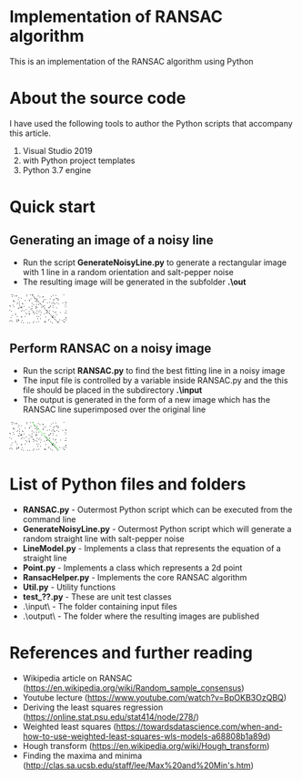# Implementation of RANSAC algorithm 

This is an implementation of the RANSAC algorithm using Python

# About the source code
I have used the following tools to author the Python scripts that accompany this article.
1. Visual Studio 2019
1. with Python project templates
1. Python 3.7 engine



# Quick start
## Generating an image of a noisy line
- Run the script **GenerateNoisyLine.py** to generate a rectangular image with 1 line in a random orientation and salt-pepper noise
- The resulting image will be generated in the subfolder **.\out**

<img src="RANSAC/article/images/Sample_Output_GenerateNoisyImage.66.png"/>

## Perform RANSAC on a noisy image
- Run the script **RANSAC.py** to find the best fitting line in a noisy image
- The input file is controlled by a variable inside RANSAC.py and the this file should be placed in the subdirectory **.\input**
- The output is generated in the form of a new image which has the RANSAC line superimposed over the original line

<img src="RANSAC/article/images/Sample_Output_After_RANSAC_GenerateNoisyImage.66.png"/>

# List of Python files and folders
- **RANSAC.py** - Outermost Python script which can be executed from the command line
- **GenerateNoisyLine.py** - Outermost Python script which will generate a random straight line with salt-pepper noise
- **LineModel.py** - Implements a class that represents the equation of a straight line
- **Point.py** - Implements a class which represents a 2d point
- **RansacHelper.py** - Implements the core RANSAC algorithm
- **Util.py** - Utility functions
- **test_??.py** - These are unit test classes
- .\input\ - The folder containing input files
- .\output\ - The folder where the resulting images are published


# References and further reading
- Wikipedia article on RANSAC (https://en.wikipedia.org/wiki/Random_sample_consensus)
- Youtube lecture (https://www.youtube.com/watch?v=BpOKB3OzQBQ)
- Deriving the least squares regression (https://online.stat.psu.edu/stat414/node/278/)
- Weighted least squares (https://towardsdatascience.com/when-and-how-to-use-weighted-least-squares-wls-models-a68808b1a89d)
- Hough transform (https://en.wikipedia.org/wiki/Hough_transform)
- Finding the maxima and minima (http://clas.sa.ucsb.edu/staff/lee/Max%20and%20Min's.htm)
